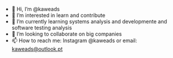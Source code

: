 - 👋 Hi, I’m @kaweads
- 👀 I’m interested in learn and contribute
- 🌱 I’m currently learning systems analysis and developmente and software testing analysis
- 💞️ I’m looking to collaborate on big companies
- 📫 How to reach me: Instagram @kaweads or email: kaweads@outlook.pt

<!---
kaweads/kaweads is a ✨ special ✨ repository because its `README.md` (this file) appears on your GitHub profile.
You can click the Preview link to take a look at your changes.
--->
